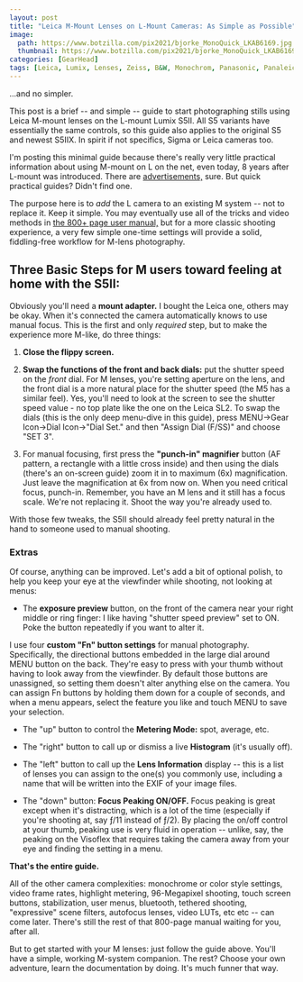 ```yaml
---
layout: post
title: "Leica M-Mount Lenses on L-Mount Cameras: As Simple as Possible"
image:
  path: https://www.botzilla.com/pix2021/bjorke_MonoQuick_LKAB6169.jpg
  thumbnail: https://www.botzilla.com/pix2021/bjorke_MonoQuick_LKAB6169.jpg
categories: [GearHead]
tags: [Leica, Lumix, Lenses, Zeiss, B&W, Monochrom, Panasonic, Panaleica]
---
```


...and no simpler.

This post is a brief -- and simple -- guide to start photographing stills using Leica M-mount lenses on the L-mount Lumix S5II. All S5 variants have essentially the same controls, so this guide also applies to the original S5 and newest S5IIX. In spirit if not specifics, Sigma or Leica cameras too.

I'm posting this minimal guide because there's really very little practical information about using M-mount on L on the net, even today, 8 years after L-mount was introduced. There are <a href="https://youtu.be/p3-DWpYhuNU">advertisements,</a> sure. But quick practical guides? Didn't find one.

The purpose here is to _add_ the L camera to an existing M system -- not to replace it. Keep it simple. You may eventually use all of the tricks and video methods in <a href="https://help.na.panasonic.com/wp-content/uploads/2023/02/DCS5M2_DVQP2839ZA_ENG.pdf">the 800+ page user manual,</a> but for a more classic shooting experience, a very few simple one-time settings will provide a solid, fiddling-free workflow for M-lens photography.

## Three Basic Steps for M users toward feeling at home with the S5II:

<!--more-->

Obviously you'll need a **mount adapter.** I bought the Leica one, others may be okay. When it's connected the camera automatically knows to use manual focus. This is the first and only _required_ step, but to make the experience more M-like, do three things:

1. **Close the flippy screen.**

2. **Swap the functions of the front and back dials:** put the shutter speed on the _front_ dial. For M lenses, you're setting aperture on the lens, and the front dial is a more natural place for the shutter speed (the M5 has a similar feel). Yes, you'll need to look at the screen to see the shutter speed value - no top plate like the one on the Leica SL2. To swap the dials (this is the only deep menu-dive in this guide), press MENU->Gear Icon->Dial Icon->"Dial Set." and then "Assign Dial (F/SS)" and choose "SET 3".

3. For manual focusing, first press the **"punch-in" magnifier** button (AF pattern, a rectangle with a little cross inside) and then using the dials (there's an on-screen guide) zoom it in to maximum (6x) magnification. Just leave the magnification at 6x  from now on. When you need critical focus, punch-in. Remember, you have an M lens and it still has a focus scale. We're not replacing it. Shoot the way you're already used to.

With those few tweaks, the S5II should already feel pretty natural in the hand to someone used to manual shooting.

### Extras

Of course, anything can be improved. Let's add a bit of optional polish, to help you keep your eye at the viewfinder while shooting, not looking at menus:

* The **exposure preview** button, on the front of the camera near your right middle or ring finger: I like having "shutter speed preview" set to ON. Poke the button repeatedly if you want to alter it.

I use four **custom "Fn" button settings** for manual photography. Specifically, the directional buttons embedded in the large dial around MENU button on the back. They're easy to press with your thumb without having to look away from the viewfinder. By default those buttons are unassigned, so setting them doesn't alter anything else on the camera. You can assign Fn buttons by holding them down for a couple of seconds, and when a menu appears, select the feature you like and touch MENU to save your selection.

* The "up" button to control the **Metering Mode:** spot, average, etc.

* The "right" button to call up or dismiss a live **Histogram** (it's usually off).

* The "left" button to call up the **Lens Information** display -- this is a list of lenses you can assign to the one(s) you commonly use, including a name that will be written into the EXIF of your image files.

* The "down" button: **Focus Peaking ON/OFF.** Focus peaking is great except when it's distracting, which is a lot of the time (especially if you're shooting at, say ƒ/11 instead of ƒ/2). By placing the on/off control at your thumb, peaking use is very fluid in operation -- unlike, say, the peaking on the Visoflex that requires taking the camera away from your eye and finding the setting in a menu.

**That's the entire guide.**

All of the other camera complexities: monochrome or color style settings, video frame rates, highlight metering, 96-Megapixel shooting, touch screen buttons, stabilization, user menus, bluetooth, tethered shooting, "expressive" scene filters, autofocus lenses, video LUTs, etc etc -- can come later. There's still the rest of that 800-page manual waiting for you, after all.

But to get started with your M lenses: just follow the guide above. You'll have a simple, working M-system companion. The rest? Choose your own adventure, learn the documentation by doing. It's much funner that way.